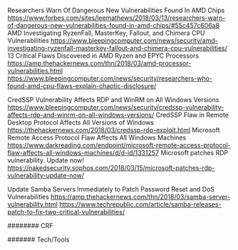 
Researchers Warn Of Dangerous New Vulnerabilities Found In AMD Chips
https://www.forbes.com/sites/leemathews/2018/03/13/researchers-warn-of-dangerous-new-vulnerabilities-found-in-amd-chips/#55c457c606a8
AMD Investigating RyzenFall, MasterKey, Fallout, and Chimera CPU Vulnerabilities
https://www.bleepingcomputer.com/news/security/amd-investigating-ryzenfall-masterkey-fallout-and-chimera-cpu-vulnerabilities/
13 Critical Flaws Discovered in AMD Ryzen and EPYC Processors
https://amp.thehackernews.com/thn/2018/03/amd-processor-vulnerabilities.html
https://www.bleepingcomputer.com/news/security/researchers-who-found-amd-cpu-flaws-explain-chaotic-disclosure/




CredSSP Vulnerability Affects RDP and WinRM on All Windows Versions
https://www.bleepingcomputer.com/news/security/credssp-vulnerability-affects-rdp-and-winrm-on-all-windows-versions/
CredSSP Flaw in Remote Desktop Protocol Affects All Versions of Windows
https://thehackernews.com/2018/03/credssp-rdp-exploit.html
Microsoft Remote Access Protocol Flaw Affects All Windows Machines
https://www.darkreading.com/endpoint/microsoft-remote-access-protocol-flaw-affects-all-windows-machines/d/d-id/1331257
Microsoft patches RDP vulnerability. Update now!
https://nakedsecurity.sophos.com/2018/03/15/microsoft-patches-rdp-vulnerability-update-now/



Update Samba Servers Immediately to Patch Password Reset and DoS Vulnerabilities
https://amp.thehackernews.com/thn/2018/03/samba-server-vulnerability.html
https://www.techrepublic.com/article/samba-releases-patch-to-fix-two-critical-vulnerabilities/



######## CRF













####### Tech/Tools
